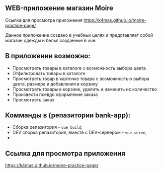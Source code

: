 ## WEB-приложение магазин Moire
Ссылка для просмотра приложения https://k4mas.github.io/moire-practice-page/

Данное приложение создано в учебных целях и представляет собой магазин одежды и белья созданные в vue.

## В приложении возможно:
- Просмотреть товары в каталоге с возможность выбора цвета
- Отфильтровать товары в каталоге
- Просмотреть товар в карточке товара с возможностью выбора цвета, размера и добавления в корзину
- Просмотреть товары в корзине, удалить и изменить их количество
- Произвести псевдо оформление заказа
- Просмотреть заказ

## Комманды в (репазитории bank-app):
 - Сборка репазитория - `vue build`;
 - DEV сборка  репазитория, вместе с DEV-сервером - `vue serve`;
 - 
## Ссылка для просмотра приложения 
https://k4mas.github.io/moire-practice-page/
